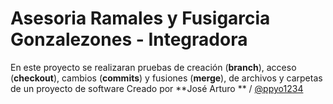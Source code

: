 # Asesoria Ramales y Fusigarcia Gonzalezones - Integradora
En este proyecto se realizaran pruebas de creación (**branch**), acceso (**checkout**), cambios (**commits**) y fusiones (**merge**), de archivos y carpetas de un proyecto de software
Creado por **José Arturo ** / [@ppyo1234](https://github.com/ppyo1234)
